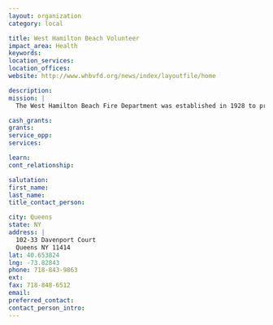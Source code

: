 ```yaml
---
layout: organization
category: local

title: West Hamilton Beach Volunteer
impact_area: Health
keywords: 
location_services: 
location_offices: 
website: http://www.whbvfd.org/news/index/layoutfile/home

description: 
mission: |
  The West Hamilton Beach Fire Department was established in 1928 to provide fire protection for the communities of Hamilton Beach and Howard Beach following a major multiple fatality fire.

cash_grants: 
grants: 
service_opp: 
services: 

learn: 
cont_relationship: 

salutation: 
first_name: 
last_name: 
title_contact_person: 

city: Queens
state: NY
address: |
  102-33 Davenport Court     
  Queens NY 11414
lat: 40.653824
lng: -73.82843
phone: 718-843-9863
ext: 
fax: 718-848-6512
email: 
preferred_contact: 
contact_person_intro: 
---
```

